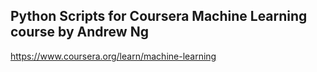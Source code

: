 ## Python Scripts for Coursera Machine Learning course by Andrew Ng
https://www.coursera.org/learn/machine-learning

